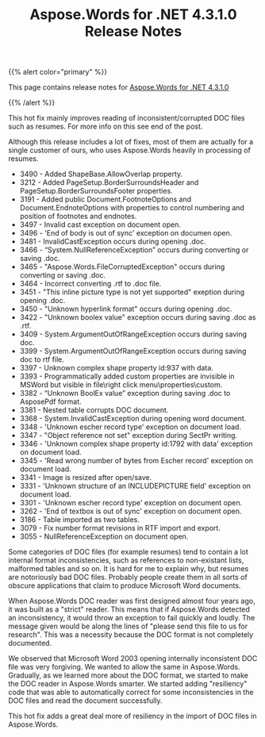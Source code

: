 ﻿---
title: Aspose.Words for .NET 4.3.1.0 Release Notes
articleTitle: Aspose.Words for .NET 4.3.1.0 Release Notes
linktitle: Aspose.Words for .NET 4.3.1.0 Release Notes
description: "Aspose.Words for .NET 4.3.1.0 Release Notes – learn about the latest updates and fixes."
type: docs
weight: 40
url: /net/aspose-words-for-net-4-3-1-0-release-notes/
---

{{% alert color="primary" %}} 

This page contains release notes for [Aspose.Words for .NET 4.3.1.0](https://downloads.aspose.com/words/net)

{{% /alert %}} 

This hot fix mainly improves reading of inconsistent/corrupted DOC files such as resumes. For more info on this see end of the post.

Although this release includes a lot of fixes, most of them are actually for a single customer of ours, who uses Aspose.Words heavily in processing of resumes.

- 3490 - Added ShapeBase.AllowOverlap property.
- 3212 - Added PageSetup.BorderSurroundsHeader and PageSetup.BorderSurroundsFooter properties.
- 3191 - Added public Document.FootnoteOptions and Document.EndnoteOptions with properties to control numbering and position of footnotes and endnotes.
- 3497 - Invalid cast exception on document open.
- 3496 - 'End of body is out of sync' exception on documen open.
- 3481 - InvalidCastException occurs during opening .doc.
- 3466 - “System.NullReferenceException” occurs during converting or saving .doc.
- 3465 - "Aspose.Words.FileCorruptedException" occurs during converting or saving .doc.
- 3464 - Incorrect converting .rtf to .doc file.
- 3451 - "This inline picture type is not yet supported" exeption during opening .doc.
- 3450 - "Unknown hyperlink format" occurs during opening .doc.
- 3422 - "Unknown boolex value" exception occurs during saving .doc as .rtf.
- 3409 - System.ArgumentOutOfRangeException occurs during saving doc.
- 3399 - System.ArgumentOutOfRangeException occurs during saving doc to rtf file.
- 3397 - Unknown complex shape property id:937 with data.
- 3393 - Programmatically added custom properties are invisible in MSWord but visible in file\right click menu\properties\custom.
- 3382 - “Unknown BoolEx value” exception during saving .doc to AsposePdf format.
- 3381 - Nested table corrupts DOC document.
- 3368 - System.InvalidCastException during opening word document.
- 3348 - 'Unknown escher record type' exception on document load.
- 3347 - "Object reference not set" exception during SectPr writing.
- 3346 - 'Unknown complex shape property id:1792 with data' exception on document load. 
- 3345 - 'Read wrong number of bytes from Escher record' exception on document load.
- 3341 - Image is resized after open/save.
- 3331 - 'Unknown structure of an INCLUDEPICTURE field' exception on document load.
- 3301 - 'Unknown escher record type' exception on document open.
- 3262 - 'End of textbox is out of sync' exception on document open.
- 3186 - Table imported as two tables.
- 3079 - Fix number format revisions in RTF import and export.
- 3055 - NullReferenceException on document open.

Some categories of DOC files (for example resumes) tend to contain a lot internal format inconsistencies, such as references to non-existant lists, malformed tables and so on. It is hard for me to explain why, but resumes are notoriously bad DOC files. Probably people create them in all sorts of obscure applications that claim to produce Microsoft Word documents.

When Aspose.Words DOC reader was first designed almost four years ago, it was built as a "strict" reader. This means that if Aspose.Words detected an inconsistency, it would throw an exception to fail quickly and loudly. The message given would be along the lines of "please send this file to us for research". This was a necessity because the DOC format is not completely documented.

We observed that Microsoft Word 2003 opening internally inconsistent DOC file was very forgiving. We wanted to allow the same in Aspose.Words. Gradually, as we learned more about the DOC format, we started to make the DOC reader in Aspose.Words smarter. We started adding "resiliency" code that was able to automatically correct for some inconsistencies in the DOC files and read the document successfully. 

This hot fix adds a great deal more of resiliency in the import of DOC files in Aspose.Words.


